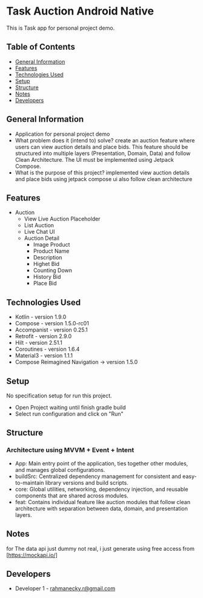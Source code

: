 # Task Auction Android Native

This is Task app for personal project demo.

## Table of Contents
* [General Information](#general-information)
* [Features](#features)
* [Technologies Used](#technologies-used)
* [Setup](#setup)
* [Structure](#structure)
* [Notes](#notes)
* [Developers](#developers)

## General Information
- Application for personal project demo
- What problem does it (intend to) solve?
  create an auction feature where users can view auction details and place bids. This
  feature should be structured into multiple layers (Presentation, Domain, Data) and follow
  Clean Architecture. The UI must be implemented using Jetpack Compose.
- What is the purpose of this project?
  implemented view auction details and place bids using jetpack compose ui also follow clean architecture

## Features
- Auction
  - View Live Auction Placeholder
  - List Auction
  - Live Chat UI 
  - Auction Detail
    - Image Product
    - Product Name
    - Description
    - Highet Bid
    - Counting Down
    - History Bid
    - Place Bid

## Technologies Used
- Kotlin - version 1.9.0
- Compose - version 1.5.0-rc01
- Accompanist - version 0.25.1
- Retrofit - version 2.9.0
- Hilt - version 2.51.1
- Coroutines - version 1.6.4
- Material3 - version 1.1.1
- Compose Reimagined Navigation -> version 1.5.0

## Setup
  No specification setup for run this project.
  - Open Project waiting until finish gradle build
  - Select run configuration and click on "Run"

## Structure
### Architecture using MVVM + Event + Intent
- App: Main entry point of the application, ties together other modules, and manages global configurations.
- buildSrc: Centralized dependency management for consistent and easy-to-maintain library versions and build scripts.
- core: Global utilities, networking, dependency injection, and reusable components that are shared across modules.
- feat: Contains individual feature like auction modules that follow clean architecture with separation between data, domain, and presentation layers.

## Notes
  for The data api just dummy not real, i just generate using free access from
  [https://mockapi.io/]

## Developers
- Developer 1 - [rahmanecky.r@gmail.com](mailto:rahmanecky.r@gmail.com)
